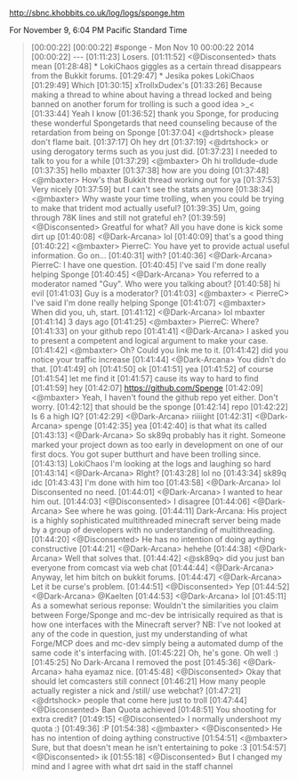 http://sbnc.khobbits.co.uk/log/logs/sponge.htm

For November 9, 6:04 PM Pacific Standard Time

> [00:00:22] 
[00:00:22] #sponge - Mon Nov 10 00:00:22 2014
[00:00:22] ---
[01:11:23] <Jesika> Losers.
[01:11:52] <@Disconsented> thats mean
[01:28:48] * LokiChaos giggles as a certain thread disappears from the Bukkit forums.
[01:29:47] * Jesika pokes LokiChaos
[01:29:49] <Jesika> Which
[01:30:15] <LokiChaos> xTrollxDudex's
[01:33:26] <LokiChaos> Because making a thread to whine about having a thread locked and being banned on another forum for trolling is such a good idea >_<
[01:33:44] <PierreC> Yeah I know
[01:36:52] <PierreC> thank you Sponge, for producing these wonderful Spongetards that need counseling because of the retardation from being on Sponge
[01:37:04] <@drtshock> please don't flame bait.
[01:37:17] <PierreC> Oh hey drt
[01:37:19] <@drtshock> or using derogatory terms such as you just did.
[01:37:23] <PierreC> I needed to talk to you for a while
[01:37:29] <@mbaxter> Oh hi trolldude-dude
[01:37:35] <PierreC> hello mbaxter
[01:37:38] <PierreC> how are you doing
[01:37:48] <@mbaxter> How's that Bukkit thread working out for ya
[01:37:53] <PierreC> Very nicely
[01:37:59] <PierreC> but I can't see the stats anymore
[01:38:34] <@mbaxter> Why waste your time trolling, when you could be trying to make that trident mod actually useful?
[01:39:35] <PierreC> Um, going through 78K lines and still not grateful eh?
[01:39:59] <@Disconsented> Greatful for what? All you have done is kick some dirt up
[01:40:08] <@Dark-Arcana> lol
[01:40:09] <PierreC> that's a good thing
[01:40:22] <@mbaxter> PierreC: You have yet to provide actual useful information. Go on...
[01:40:31] <PierreC> with?
[01:40:36] <@Dark-Arcana> PierreC: I have one question.
[01:40:45] <PierreC> I've said I'm done really helping Sponge
[01:40:45] <@Dark-Arcana> You referred to a moderator named "Guy". Who were you talking about?
[01:40:58] <PierreC> hi evil
[01:41:03] <PierreC> Guy is a moderator?
[01:41:03] <@mbaxter> < PierreC> I've said I'm done really helping Sponge
[01:41:07] <@mbaxter> When did you, uh, start.
[01:41:12] <@Dark-Arcana> lol mbaxter
[01:41:14] <PierreC> 3 days ago
[01:41:25] <@mbaxter> PierreC: Where?
[01:41:33] <PierreC> on your github repo
[01:41:41] <@Dark-Arcana> I asked you to present a competent and logical argument to make your case.
[01:41:42] <@mbaxter> Oh? Could you link me to it.
[01:41:42] <PierreC> did you notice your traffic increase
[01:41:44] <@Dark-Arcana> You didn't do that.
[01:41:49] <PierreC> oh
[01:41:50] <PierreC> ok
[01:41:51] <PierreC> yea
[01:41:52] <PierreC> of course
[01:41:54] <PierreC> let me find it
[01:41:57] <PierreC> cause its way to hard to find
[01:41:59] <evilmidget38> hey
[01:42:07] <PierreC> https://github.com/Spenge
[01:42:09] <@mbaxter> Yeah, I haven't found the github repo yet either. Don't worry.
[01:42:12] <PierreC> that should be the sponge
[01:42:14] <PierreC> repo
[01:42:22] <PierreC> Is 6 a high IQ?
[01:42:29] <@Dark-Arcana> riiiight
[01:42:31] <@Dark-Arcana> spenge
[01:42:35] <PierreC> yea
[01:42:40] <PierreC> is that what its called
[01:43:13] <@Dark-Arcana> So sk89q probably has it right. Someone marked your project down as too early in development on one of our first docs. You got super butthurt and have been trolling since.
[01:43:13] <PierreC> LokiChaos I'm looking at the logs and laughing so hard
[01:43:14] <@Dark-Arcana> RIght?
[01:43:28] <PierreC> lol no
[01:43:34] <PierreC> sk89q idc
[01:43:43] <PierreC> I'm done with him too
[01:43:58] <@Dark-Arcana> lol Disconsented no need.
[01:44:01] <@Dark-Arcana> I wanted to hear him out.
[01:44:03] <@Disconsented> I disagree
[01:44:06] <@Dark-Arcana> See where he was going.
[01:44:11] <evilmidget38> Dark-Arcana: His project is a highly sophisticated multithreaded minecraft server being made by a group of developers with no understanding of multithreading.
[01:44:20] <@Disconsented> He has no intention of doing aything constructive
[01:44:21] <@Dark-Arcana> hehehe
[01:44:38] <@Dark-Arcana> Well that solves that.
[01:44:42] <@sk89q> did you just ban everyone from comcast via web chat
[01:44:44] <@Dark-Arcana> Anyway, let him bitch on bukkit forums.
[01:44:47] <@Dark-Arcana> Let it be curse's problem.
[01:44:51] <@Disconsented> Yep
[01:44:52] <@Dark-Arcana> @Kaelten
[01:44:53] <@Dark-Arcana> lol
[01:45:11] <LokiChaos> As a somewhat serious reponse:  Wouldn't the similarities you claim between Forge/Sponge and mc-dev be intrisically required as that is how one interfaces with the Minecraft server?  NB: I've not looked at any of the code in question, just my understanding of what Forge/MCP does and mc-dev simply being a automated dump of the same code it's interfacing with.
[01:45:22] <LokiChaos> Oh, he's gone.  Oh well :)
[01:45:25] <eyamaz> No Dark-Arcana I removed the post
[01:45:36] <@Dark-Arcana> haha eyamaz nice.
[01:45:48] <@Disconsented> Okay that should let comcasters still connect
[01:46:21] <LokiChaos> How many people actually register a nick and /still/ use webchat?
[01:47:21] <@drtshock> people that come here just to troll
[01:47:44] <@Disconsented> Ban Quota achieved
[01:48:51] <kodfod> You shooting for extra credit?
[01:49:15] <@Disconsented> I normally undershoot my quota :)
[01:49:36] <kodfod> :P
[01:54:38] <@mbaxter> <@Disconsented> He has no intention of doing aything constructive
[01:54:51] <@mbaxter> Sure, but that doesn't mean he isn't entertaining to poke :3
[01:54:57] <@Disconsented> ik
[01:55:18] <@Disconsented> But I changed my mind and I agree with what drt said in the staff channel
